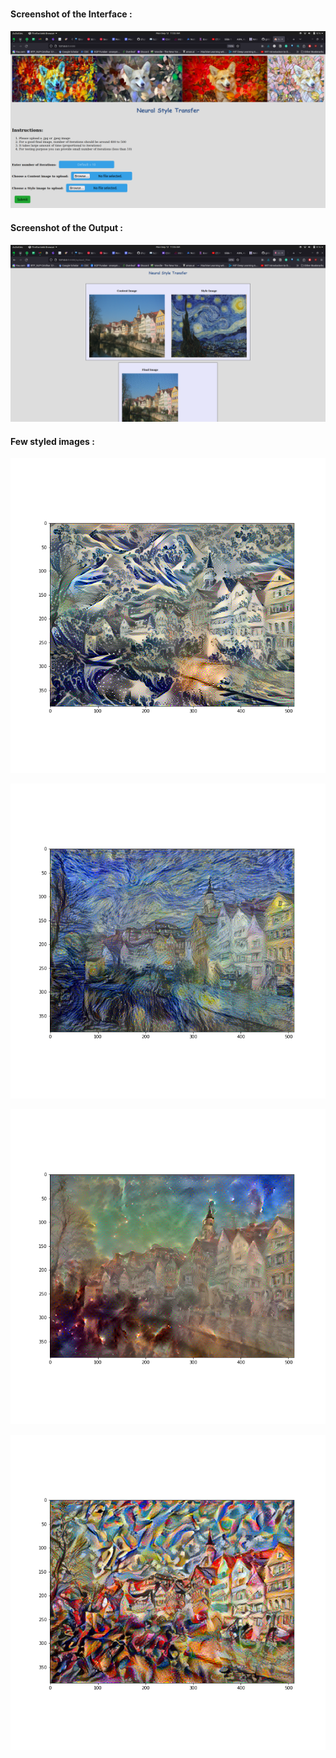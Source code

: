 #
 
#### Screenshot of the Interface :

![](https://github.com/giridhar04/neural_style_transfer/blob/main/images/img_1.png)


#### Screenshot of the Output :
![](https://github.com/giridhar04/neural_style_transfer/blob/main/images/img_2.png)

#### Few styled images :
![](https://github.com/giridhar04/neural_style_transfer/blob/main/images/c2_s1.png)

![](https://github.com/giridhar04/neural_style_transfer/blob/main/images/c2_s2.png)

![](https://github.com/giridhar04/neural_style_transfer/blob/main/images/c2_s3.png)

![](https://github.com/giridhar04/neural_style_transfer/blob/main/images/c2_s4.png)


